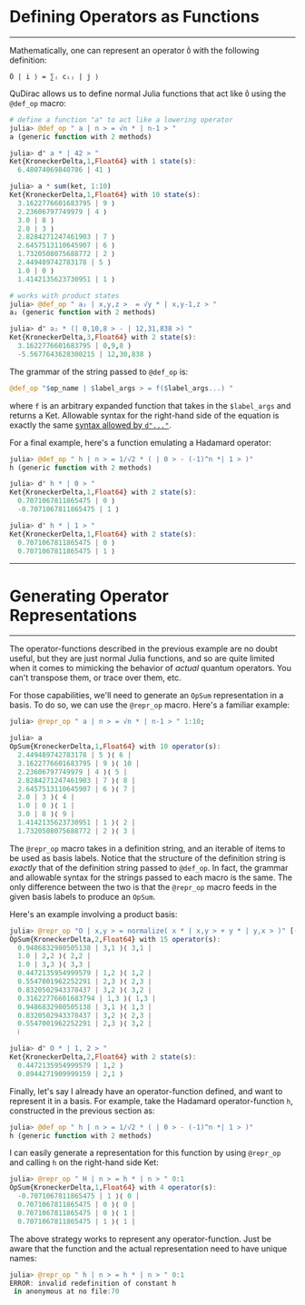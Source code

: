 # Defining Operators as Functions
---

Mathematically, one can represent an operator `Ô` with the following definition:

```
Ô | i ⟩ = ∑ⱼ cᵢⱼ | j ⟩
```

QuDirac allows us to define normal Julia functions that act like `Ô` using 
the `@def_op` macro:

```julia
# define a function "a" to act like a lowering operator
julia> @def_op " a | n > = √n * | n-1 > "
a (generic function with 2 methods)

julia> d" a * | 42 > "
Ket{KroneckerDelta,1,Float64} with 1 state(s):
  6.48074069840786 | 41 ⟩

julia> a * sum(ket, 1:10)
Ket{KroneckerDelta,1,Float64} with 10 state(s):
  3.1622776601683795 | 9 ⟩
  2.23606797749979 | 4 ⟩
  3.0 | 8 ⟩
  2.0 | 3 ⟩
  2.8284271247461903 | 7 ⟩
  2.6457513110645907 | 6 ⟩
  1.7320508075688772 | 2 ⟩
  2.449489742783178 | 5 ⟩
  1.0 | 0 ⟩
  1.4142135623730951 | 1 ⟩

# works with product states
julia> @def_op " a₂ | x,y,z >  = √y * | x,y-1,z > "
a₂ (generic function with 2 methods)

julia> d" a₂ * (| 0,10,8 > - | 12,31,838 >) "
Ket{KroneckerDelta,3,Float64} with 2 state(s):
  3.1622776601683795 | 0,9,8 ⟩
  -5.5677643628300215 | 12,30,838 ⟩
```

The grammar of the string passed to `@def_op` is:

```julia
@def_op "$op_name | $label_args > = f($label_args...) "
```

where `f` is an arbitrary expanded function that takes in the `$label_args` and
returns a Ket. Allowable syntax for the right-hand side of the equation
is exactly the same [syntax allowed by `d"..."`](d_str.md).

For a final example, here's a function emulating a Hadamard operator:

```julia
julia> @def_op " h | n > = 1/√2 * ( | 0 > - (-1)^n *| 1 > )"
h (generic function with 2 methods)

julia> d" h * | 0 > "
Ket{KroneckerDelta,1,Float64} with 2 state(s):
  0.7071067811865475 | 0 ⟩
  -0.7071067811865475 | 1 ⟩

julia> d" h * | 1 > "
Ket{KroneckerDelta,1,Float64} with 2 state(s):
  0.7071067811865475 | 0 ⟩
  0.7071067811865475 | 1 ⟩
```

---
# Generating Operator Representations
---

The operator-functions described in the previous example are no doubt useful, 
but they are just normal Julia functions, and so are quite limited when it comes 
to mimicking the behavior of *actual* quantum operators. You can't transpose them, 
or trace over them, etc.

For those capabilities, we'll need to generate an `OpSum` representation in a basis. To do so, 
we can use the `@repr_op` macro. Here's a familiar example:

```julia
julia> @repr_op " a | n > = √n * | n-1 > " 1:10;

julia> a
OpSum{KroneckerDelta,1,Float64} with 10 operator(s):
  2.449489742783178 | 5 ⟩⟨ 6 |
  3.1622776601683795 | 9 ⟩⟨ 10 |
  2.23606797749979 | 4 ⟩⟨ 5 |
  2.8284271247461903 | 7 ⟩⟨ 8 |
  2.6457513110645907 | 6 ⟩⟨ 7 |
  2.0 | 3 ⟩⟨ 4 |
  1.0 | 0 ⟩⟨ 1 |
  3.0 | 8 ⟩⟨ 9 |
  1.4142135623730951 | 1 ⟩⟨ 2 |
  1.7320508075688772 | 2 ⟩⟨ 3 |
```

The `@repr_op` macro takes in a definition string, and an iterable of items to be used as basis labels.
Notice that the structure of the definition string is *exactly* that of the definition string passed to 
`@def_op`. In fact, the grammar and allowable syntax for the strings passed to each macro is the same. 
The only difference between the two is that the `@repr_op` macro feeds in the given basis labels
to produce an `OpSum`.

Here's an example involving a product basis:

```julia
julia> @repr_op "O | x,y > = normalize( x * | x,y > + y * | y,x > )" [(i,j) for i=1:3, j=1:3]
OpSum{KroneckerDelta,2,Float64} with 15 operator(s):
  0.9486832980505138 | 3,1 ⟩⟨ 3,1 |
  1.0 | 2,2 ⟩⟨ 2,2 |
  1.0 | 3,3 ⟩⟨ 3,3 |
  0.4472135954999579 | 1,2 ⟩⟨ 1,2 |
  0.5547001962252291 | 2,3 ⟩⟨ 2,3 |
  0.8320502943378437 | 3,2 ⟩⟨ 3,2 |
  0.31622776601683794 | 1,3 ⟩⟨ 1,3 |
  0.9486832980505138 | 3,1 ⟩⟨ 1,3 |
  0.8320502943378437 | 3,2 ⟩⟨ 2,3 |
  0.5547001962252291 | 2,3 ⟩⟨ 3,2 |
  ⁞

julia> d" O * | 1, 2 > "
Ket{KroneckerDelta,2,Float64} with 2 state(s):
  0.4472135954999579 | 1,2 ⟩
  0.8944271909999159 | 2,1 ⟩
```

Finally, let's say I already have an operator-function defined, and want
to represent it in a basis. For example, take the Hadamard operator-function 
`h`, constructed in the previous section as:

```julia
julia> @def_op " h | n > = 1/√2 * ( | 0 > - (-1)^n *| 1 > )"
h (generic function with 2 methods)
```

I can easily generate a representation for this function by using `@repr_op` and 
calling `h` on the right-hand side Ket:

```julia
julia> @repr_op " H | n > = h * | n > " 0:1
OpSum{KroneckerDelta,1,Float64} with 4 operator(s):
  -0.7071067811865475 | 1 ⟩⟨ 0 |
  0.7071067811865475 | 0 ⟩⟨ 0 |
  0.7071067811865475 | 0 ⟩⟨ 1 |
  0.7071067811865475 | 1 ⟩⟨ 1 |
```

The above strategy works to represent any operator-function. Just be aware that
the function and the actual representation need to have unique names:

```julia
julia> @repr_op " h | n > = h * | n > " 0:1
ERROR: invalid redefinition of constant h
 in anonymous at no file:70
```

